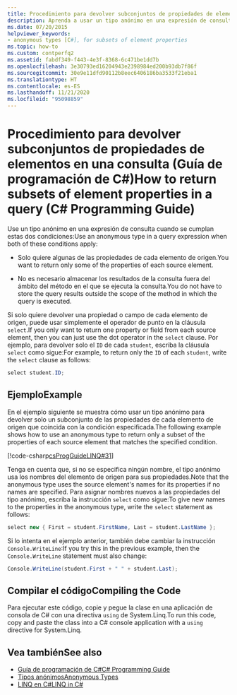 ```yaml
---
title: Procedimiento para devolver subconjuntos de propiedades de elementos en una consulta - Guía de programación de C#
description: Aprenda a usar un tipo anónimo en una expresión de consulta de C# para devolver algunas de las propiedades de cada elemento de origen.
ms.date: 07/20/2015
helpviewer_keywords:
- anonymous types [C#], for subsets of element properties
ms.topic: how-to
ms.custom: contperfq2
ms.assetid: fabdf349-f443-4e3f-8368-6c471be1dd7b
ms.openlocfilehash: 3e30793ed16204943e2398984ed200b93db7f86f
ms.sourcegitcommit: 30e9e11dfd90112b8eec6406186ba3533f21eba1
ms.translationtype: HT
ms.contentlocale: es-ES
ms.lasthandoff: 11/21/2020
ms.locfileid: "95098859"
---
```

# <a name="how-to-return-subsets-of-element-properties-in-a-query-c-programming-guide"></a><span data-ttu-id="d74ac-103">Procedimiento para devolver subconjuntos de propiedades de elementos en una consulta (Guía de programación de C#)</span><span class="sxs-lookup"><span data-stu-id="d74ac-103">How to return subsets of element properties in a query (C# Programming Guide)</span></span>

<span data-ttu-id="d74ac-104">Use un tipo anónimo en una expresión de consulta cuando se cumplan estas dos condiciones:</span><span class="sxs-lookup"><span data-stu-id="d74ac-104">Use an anonymous type in a query expression when both of these conditions apply:</span></span>  
  
- <span data-ttu-id="d74ac-105">Solo quiere algunas de las propiedades de cada elemento de origen.</span><span class="sxs-lookup"><span data-stu-id="d74ac-105">You want to return only some of the properties of each source element.</span></span>  
  
- <span data-ttu-id="d74ac-106">No es necesario almacenar los resultados de la consulta fuera del ámbito del método en el que se ejecuta la consulta.</span><span class="sxs-lookup"><span data-stu-id="d74ac-106">You do not have to store the query results outside the scope of the method in which the query is executed.</span></span>  
  
 <span data-ttu-id="d74ac-107">Si solo quiere devolver una propiedad o campo de cada elemento de origen, puede usar simplemente el operador de punto en la cláusula `select`.</span><span class="sxs-lookup"><span data-stu-id="d74ac-107">If you only want to return one property or field from each source element, then you can just use the dot operator in the `select` clause.</span></span> <span data-ttu-id="d74ac-108">Por ejemplo, para devolver solo el `ID` de cada `student`, escriba la cláusula `select` como sigue:</span><span class="sxs-lookup"><span data-stu-id="d74ac-108">For example, to return only the `ID` of each `student`, write the `select` clause as follows:</span></span>  
  
```csharp  
select student.ID;  
```  
  
## <a name="example"></a><span data-ttu-id="d74ac-109">Ejemplo</span><span class="sxs-lookup"><span data-stu-id="d74ac-109">Example</span></span>  

 <span data-ttu-id="d74ac-110">En el ejemplo siguiente se muestra cómo usar un tipo anónimo para devolver solo un subconjunto de las propiedades de cada elemento de origen que coincida con la condición especificada.</span><span class="sxs-lookup"><span data-stu-id="d74ac-110">The following example shows how to use an anonymous type to return only a subset of the properties of each source element that matches the specified condition.</span></span>  
  
 [!code-csharp[csProgGuideLINQ#31](~/samples/snippets/csharp/VS_Snippets_VBCSharp/csProgGuideLINQ/CS/csRef30LangFeatures_2.cs#31)]  
  
 <span data-ttu-id="d74ac-111">Tenga en cuenta que, si no se especifica ningún nombre, el tipo anónimo usa los nombres del elemento de origen para sus propiedades.</span><span class="sxs-lookup"><span data-stu-id="d74ac-111">Note that the anonymous type uses the source element's names for its properties if no names are specified.</span></span> <span data-ttu-id="d74ac-112">Para asignar nombres nuevos a las propiedades del tipo anónimo, escriba la instrucción `select` como sigue:</span><span class="sxs-lookup"><span data-stu-id="d74ac-112">To give new names to the properties in the anonymous type, write the `select` statement as follows:</span></span>  
  
```csharp  
select new { First = student.FirstName, Last = student.LastName };  
```  
  
 <span data-ttu-id="d74ac-113">Si lo intenta en el ejemplo anterior, también debe cambiar la instrucción `Console.WriteLine`:</span><span class="sxs-lookup"><span data-stu-id="d74ac-113">If you try this in the previous example, then the `Console.WriteLine` statement must also change:</span></span>  
  
```csharp  
Console.WriteLine(student.First + " " + student.Last);  
```  
  
## <a name="compiling-the-code"></a><span data-ttu-id="d74ac-114">Compilar el código</span><span class="sxs-lookup"><span data-stu-id="d74ac-114">Compiling the Code</span></span>  
  
<span data-ttu-id="d74ac-115">Para ejecutar este código, copie y pegue la clase en una aplicación de consola de C# con una directiva `using` de System.Linq.</span><span class="sxs-lookup"><span data-stu-id="d74ac-115">To run this code, copy and paste the class into a C# console application  with a `using` directive for System.Linq.</span></span>
  
## <a name="see-also"></a><span data-ttu-id="d74ac-116">Vea también</span><span class="sxs-lookup"><span data-stu-id="d74ac-116">See also</span></span>

- [<span data-ttu-id="d74ac-117">Guía de programación de C#</span><span class="sxs-lookup"><span data-stu-id="d74ac-117">C# Programming Guide</span></span>](../index.md)
- [<span data-ttu-id="d74ac-118">Tipos anónimos</span><span class="sxs-lookup"><span data-stu-id="d74ac-118">Anonymous Types</span></span>](./anonymous-types.md)
- [<span data-ttu-id="d74ac-119">LINQ en C#</span><span class="sxs-lookup"><span data-stu-id="d74ac-119">LINQ in C#</span></span>](../../linq/index.md)
